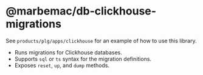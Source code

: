 # @marbemac/db-clickhouse-migrations

See `products/plg/apps/clickhouse` for an example of how to use this library.

- Runs migrations for Clickhouse databases.
- Supports `sql` or `ts` syntax for the migration definitions.
- Exposes `reset`, `up`, and `dump` methods.
